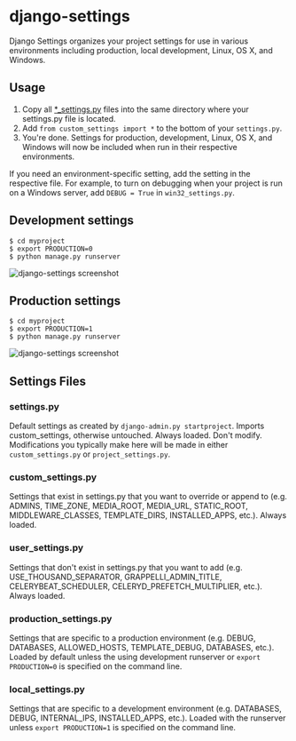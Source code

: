 django-settings
===============

Django Settings organizes your project settings for use in various environments including production, local development, Linux, OS X, and Windows.

## Usage

1. Copy all [*_settings.py](https://github.com/django-settings/django-settings/tree/master/myproject/myproject) files into the same directory where your settings.py file is located.
2. Add `from custom_settings import *` to the bottom of your `settings.py`.
3. You're done. Settings for production, development, Linux, OS X, and Windows will now be included when run in their respective environments.

If you need an environment-specific setting, add the setting in the respective file. For example, to turn on debugging when your project is run on a Windows server, add `DEBUG = True` in `win32_settings.py`.

## Development settings

    $ cd myproject
    $ export PRODUCTION=0
    $ python manage.py runserver
![django-settings screenshot](https://raw.github.com/django-settings/django-settings/master/screenshot/development-settings.png "")

## Production settings

    $ cd myproject
    $ export PRODUCTION=1
    $ python manage.py runserver

![django-settings screenshot](https://raw.github.com/django-settings/django-settings/master/screenshot/production-settings.png "")

## Settings Files

### settings.py
Default settings as created by `django-admin.py startproject`. Imports custom_settings, otherwise untouched. Always loaded. Don't modify. Modifications you typically make here will be made in either `custom_settings.py` or `project_settings.py`.

### custom_settings.py
Settings that exist in settings.py that you want to override or append to (e.g. ADMINS, TIME_ZONE, MEDIA_ROOT, MEDIA_URL, STATIC_ROOT, MIDDLEWARE_CLASSES, TEMPLATE_DIRS, INSTALLED_APPS, etc.). Always loaded.

### user_settings.py
Settings that don't exist in settings.py that you want to add (e.g. USE_THOUSAND_SEPARATOR, GRAPPELLI_ADMIN_TITLE, CELERYBEAT_SCHEDULER, CELERYD_PREFETCH_MULTIPLIER, etc.). Always loaded.

### production_settings.py
Settings that are specific to a production environment (e.g. DEBUG, DATABASES, ALLOWED_HOSTS, TEMPLATE_DEBUG, DATABASES, etc.). Loaded by default unless the using development runserver or `export PRODUCTION=0` is specified on the command line.

### local_settings.py
Settings that are specific to a development environment (e.g. DATABASES, DEBUG, INTERNAL_IPS, INSTALLED_APPS, etc.). Loaded with the runserver unless `export PRODUCTION=1` is specified on the command line.
